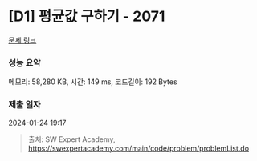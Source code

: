 # [D1] 평균값 구하기 - 2071 

[문제 링크](https://swexpertacademy.com/main/code/problem/problemDetail.do?contestProbId=AV5QRnJqA5cDFAUq) 

### 성능 요약

메모리: 58,280 KB, 시간: 149 ms, 코드길이: 192 Bytes

### 제출 일자

2024-01-24 19:17



> 출처: SW Expert Academy, https://swexpertacademy.com/main/code/problem/problemList.do